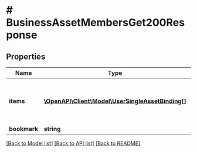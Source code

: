 # # BusinessAssetMembersGet200Response

## Properties

Name | Type | Description | Notes
------------ | ------------- | ------------- | -------------
**items** | [**\OpenAPI\Client\Model\UserSingleAssetBinding[]**](UserSingleAssetBinding.md) | List of members with permissions to the asset. |
**bookmark** | **string** |  | [optional]

[[Back to Model list]](../../README.md#models) [[Back to API list]](../../README.md#endpoints) [[Back to README]](../../README.md)
